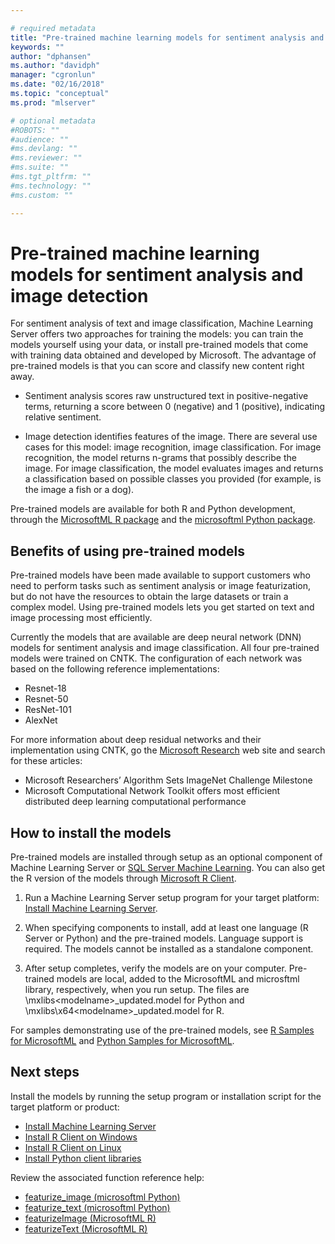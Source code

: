 ```yaml
---

# required metadata
title: "Pre-trained machine learning models for sentiment analysis and image detection - Machine Learning Server "
keywords: ""
author: "dphansen"
ms.author: "davidph"
manager: "cgronlun"
ms.date: "02/16/2018"
ms.topic: "conceptual"
ms.prod: "mlserver"

# optional metadata
#ROBOTS: ""
#audience: ""
#ms.devlang: ""
#ms.reviewer: ""
#ms.suite: ""
#ms.tgt_pltfrm: ""
#ms.technology: ""
#ms.custom: ""

---
```


# Pre-trained machine learning models for sentiment analysis and image detection

For sentiment analysis of text and image classification, Machine Learning Server offers two approaches for training the models: you can train the models yourself using your data, or install pre-trained models that come with training data obtained and developed by Microsoft. The advantage of pre-trained models is that you can score and classify new content right away. 

+ Sentiment analysis scores raw unstructured text in positive-negative terms, returning a score between 0 (negative) and 1 (positive), indicating relative sentiment.

+ Image detection identifies features of the image. There are several use cases for this model: image recognition, image classification. For image recognition, the model returns n-grams that possibly describe the image. For image classification, the model evaluates images and returns a classification based on possible classes you provided (for example, is the image a fish or a dog).

Pre-trained models are available for both R and Python development, through the [MicrosoftML R package](../r-reference/microsoftml/microsoftml-package.md) and the [microsoftml Python package](../python-reference/microsoftml/microsoftml-package.md). 

## Benefits of using pre-trained models

Pre-trained models have been made available to support customers who need to perform tasks such as sentiment analysis or image featurization, but do not have the resources to obtain the large datasets or train a complex model. Using pre-trained models lets you get started on text and image processing most efficiently.

Currently the models that are available are deep neural network (DNN) models for sentiment analysis and image classification. All four pre-trained models were trained on CNTK. The configuration of each network was based on the following reference implementations:

+ Resnet-18
+ Resnet-50
+ ResNet-101
+ AlexNet

For more information about deep residual networks and their implementation using CNTK, go the [Microsoft Research](https://www.microsoft.com/research/) web site and search for these articles:

+ Microsoft Researchers’ Algorithm Sets ImageNet Challenge Milestone
+ Microsoft Computational Network Toolkit offers most efficient distributed deep learning computational performance

## How to install the models

Pre-trained models are installed through setup as an optional component of Machine Learning Server or [SQL Server Machine Learning](https://docs.microsoft.com/sql/advanced-analytics/r/install-pretrained-models-sql-server). You can also get the R version of the models through [Microsoft R Client](../r-client/what-is-microsoft-r-client.md).

1. Run a Machine Learning Server setup program for your target platform: [Install Machine Learning Server](r-server-install.md).

2. When specifying components to install, add at least one language (R Server or Python) and the pre-trained models. Language support is required. The models cannot be installed as a standalone component.

3. After setup completes, verify the models are on your computer. Pre-trained models are local, added to the MicrosoftML and microsftml library, respectively, when you run setup. The files are \mxlibs\<modelname>_updated.model for Python and \mxlibs\x64\<modelname>_updated.model for R.

For samples demonstrating use of the pre-trained models, see [R Samples for MicrosoftML](../r/sample-microsoftml.md) and [Python Samples for MicrosoftML](../python/samples-microsoftml-python.md).

## Next steps

Install the models by running the setup program or installation script for the target platform or product: 

+ [Install Machine Learning Server](r-server-install.md)
+ [Install R Client on Windows](../r-client/install-on-windows.md)
+ [Install R Client on Linux](../r-client/install-on-linux.md)
+ [Install Python client libraries](python-libraries-interpreter.md)

Review the associated function reference help:

+ [featurize_image (microsoftml Python)](../python-reference/microsoftml/featurize-image.md)
+ [featurize_text (microsoftml Python)](../python-reference/microsoftml/featurize-text.md)
+ [featurizeImage (MicrosoftML R)](../r-reference/microsoftml/featurizeimage.md)
+ [featurizeText (MicrosoftML R)](../r-reference/microsoftml/featurizetext.md)
